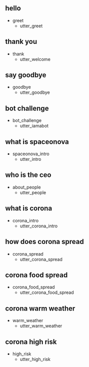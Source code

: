 ## hello
* greet
  - utter_greet

## thank you
* thank
  - utter_welcome

## say goodbye
* goodbye
  - utter_goodbye

## bot challenge
* bot_challenge
  - utter_iamabot

## what is spaceonova
* spaceonova_intro
  - utter_intro

## who is the ceo
* about_people
  - utter_people

## what is corona
* corona_intro
  - utter_corona_intro

## how does corona spread
* corona_spread
  - utter_corona_spread
## corona food spread
* corona_food_spread
  - utter_corona_food_spread

## corona warm weather
* warm_weather
  - utter_warm_weather
## corona high risk
* high_risk
   - utter_high_risk